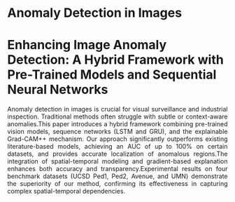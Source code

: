 # Anomaly Detection in Images
# Enhancing Image Anomaly Detection: A Hybrid Framework with Pre-Trained Models and Sequential Neural Networks
<div style="text-align: justify;">
Anomaly detection in images is crucial for visual surveillance and industrial inspection. 
Traditional methods often struggle with subtle or context-aware anomalies.This paper introduces a hybrid framework combining pre-trained vision models, sequence networks (LSTM and GRU), 
and the explainable Grad-CAM++ mechanism. Our approach significantly outperforms existing literature-based models, achieving an AUC of up to 100% on certain datasets, and provides accurate localization of anomalous regions.The integration of spatial-temporal modeling and gradient-based explanation enhances both accuracy and transparency.Experimental results on four benchmark datasets (UCSD Ped1, Ped2, Avenue, and UMN) demonstrate the superiority of our method, confirming its effectiveness in capturing complex spatial-temporal dependencies.
</div>

